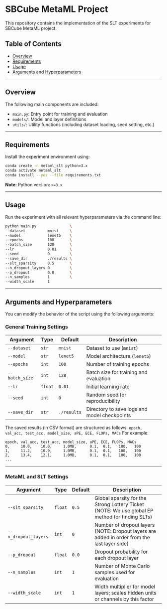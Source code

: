 # SBCube MetaML Project

This repository contains the implementation of the SLT experiments for SBCube MetaML project.

## Table of Contents

- [Overview](#overview)
- [Requirements](#requirements)
- [Usage](#usage)
- [Arguments and Hyperparameters](#arguments-and-hyperparameters)

---

## Overview

The following main components are included:
- `main.py`: Entry point for training and evaluation
- `models/`: Model and layer definitions
- `utils/`: Utility functions (including dataset loading, seed setting, etc.)

---

## Requirements

Install the experiment environment using:

```bash
conda create -n metaml_slt python=3.x
conda activate metaml_slt
conda install --yes --file requirements.txt
```

**Note:**
Python version: `>=3.x`

---

## Usage

Run the experiment with all relevant hyperparameters via the command line:

```bash
python main.py               \
--dataset          mnist     \
--model            lenet5    \
--epochs           100       \
--batch_size       128       \
--lr               0.01      \
--seed             0         \
--save_dir         ./results \
--slt_sparsity     0.5       \
--n_dropout_layers 0         \
--p_dropout        0.0       \
--n_samples        1         \
--width_scale      1
```

---

## Arguments and Hyperparameters

You can modify the behavior of the script using the following arguments:

### General Training Settings

| Argument        | Type     | Default     | Description                                                                 |
|----------------|----------|-------------|-----------------------------------------------------------------------------|
| `--dataset`     | `str`    | `mnist`     | Dataset to use (`mnist`)                                        |
| `--model`       | `str`    | `lenet5`    | Model architecture (`lenet5`)                                              |
| `--epochs`      | `int`    | `100`       | Number of training epochs                                                  |
| `--batch_size`  | `int`    | `128`       | Batch size for training and evaluation                                     |
| `--lr`          | `float`  | `0.01`      | Initial learning rate                                                      |
| `--seed`        | `int`    | `0`         | Random seed for reproducibility                                            |
| `--save_dir`    | `str`    | `./results` | Directory to save logs and model checkpoints                               |

The saved results (in CSV format) are structured as follows:
`epoch, val_acc, test_acc, model_size, aPE, ECE, FLOPs, MACs`
For example:
```
epoch, val_acc, test_acc, model_size, aPE, ECE, FLOPs, MACs
0,     10.0,    10.0,     1.0MB,      0.1,  0.1,   100,   100
1,     11.2,    10.9,     1.0MB,      0.1,  0.1,   100,   100
2,     13.4,    12.1,     1.0MB,      0.1,  0.1,   100,   100
...
```

---

### MetaML and SLT Settings

| Argument           | Type     | Default | Description                                                                 |
|--------------------|----------|---------|-----------------------------------------------------------------------------|
| `--slt_sparsity`   | `float`  | `0.5`   | Global sparsity for the Strong Lottery Ticket (NOTE: We use global EP method for finding SLTs)                |
| `--n_dropout_layers` | `int`  | `0`     | Number of dropout layers (NOTE: Dropout layers are added in order from the last layer side)        |
| `--p_dropout`      | `float`  | `0.0`   | Dropout probability for each dropout layer                                 |
| `--n_samples`      | `int`    | `1`     | Number of Monte Carlo samples used for evaluation                          |
| `--width_scale`    | `int`    | `1`     | Width multiplier for model layers; scales hidden units or channels by this factor |
